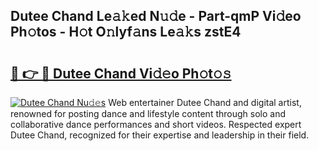 ## Dutee Chand Le𝚊𝚔ed N𝚞𝚍e - Part-qmP Vi𝚍eo Ph𝚘tos - H𝚘t O𝚗lyf𝚊ns Le𝚊𝚔s zstE4

# <h2><a href="http://hf7p30.feru.top/?c=Dutee+Chand">🔗 👉 🔴 Dutee Chand Vi𝚍𝚎o Ph𝚘t𝚘𝚜</a></h2>

[![Dutee Chand Nu𝚍𝚎s](https://i.imgur.com/0TWrTi3.gif)](http://hf7p30.feru.top/?c=Dutee+Chand)
Web entertainer Dutee Chand and digital artist, renowned for posting dance and lifestyle content through solo and collaborative dance performances and short videos. Respected expert Dutee Chand, recognized for their expertise and leadership in their field. 
